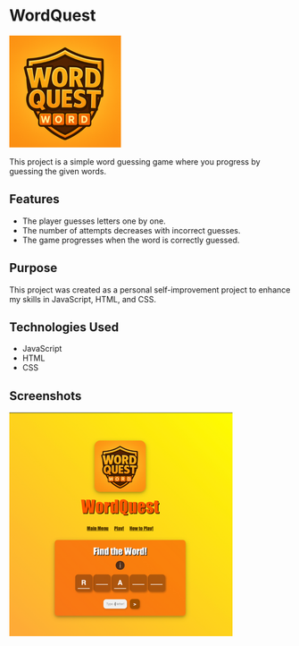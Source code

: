 # WordQuest

![Game Logo](Images/WQLogo.png)

This project is a simple word guessing game where you progress by guessing the given words.  

## Features  
- The player guesses letters one by one.  
- The number of attempts decreases with incorrect guesses.  
- The game progresses when the word is correctly guessed.  

## Purpose  
This project was created as a personal self-improvement project to enhance my skills in JavaScript, HTML, and CSS.  

## Technologies Used  
- JavaScript  
- HTML  
- CSS

## Screenshots

![Screenshot-1](Images/Screenshot-1.png)

